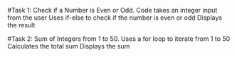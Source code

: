 #Task 1: Check if a Number is Even or Odd.
Code takes an integer input from the user
Uses if-else to check if the number is even or odd
Displays the result

#Task 2: Sum of Integers from 1 to 50.
Uses a for loop to iterate from 1 to 50
Calculates the total sum
Displays the sum
